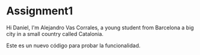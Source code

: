 # Assignment1

Hi Daniel, I'm Alejandro Vas Corrales, a young student from Barcelona a big
city in a small country called Catalonia.

Este es un nuevo código para probar la funcionalidad.
